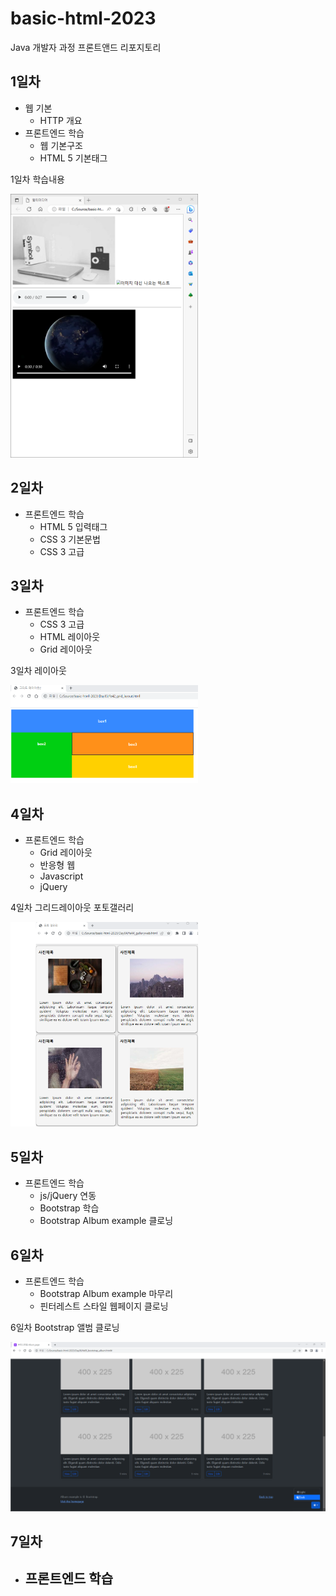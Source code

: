 # basic-html-2023
Java 개발자 과정 프론트앤드 리포지토리

## 1일차
- 웹 기본
    - HTTP 개요
- 프론트엔드 학습
    - 웹 기본구조
    - HTML 5 기본태그

1일차 학습내용
<!--![멀티미디어](https://raw.githubusercontent.com/LEEYEEJIN/basic-html-2023/main/image/day01.png)-->
<img src="https://raw.githubusercontent.com/LEEYEEJIN/basic-html-2023/main/image/day01.png" width="300">

## 2일차
- 프론트엔드 학습
    - HTML 5 입력태그
    - CSS 3 기본문법
    - CSS 3 고급

## 3일차
- 프론트엔드 학습
    - CSS 3 고급
    - HTML 레이아웃
    - Grid 레이아웃

3일차 레이아웃

<img src="https://raw.githubusercontent.com/LEEYEEJIN/basic-html-2023/main/image/layout.png" width="300">

## 4일차
- 프론트엔드 학습
    - Grid 레이아웃
    - 반응형 웹
    - Javascript
    - jQuery

4일차 그리드레이아웃 포토갤러리

<img src="https://raw.githubusercontent.com/LEEYEEJIN/basic-html-2023/main/image/gallery.png" width="300">

## 5일차
- 프론트엔드 학습
    - js/jQuery 연동
    - Bootstrap 학습
    - Bootstrap Album example 클로닝

## 6일차
- 프론트엔드 학습
    - Bootstrap Album example 마무리
    - 핀터레스트 스타일 웹페이지 클로닝

6일차 Bootstrap 앨범 클로닝

<img src="https://raw.githubusercontent.com/LEEYEEJIN/basic-html-2023/main/image/album_theme.png" width="700">


## 7일차
- 프론트엔드 학습
    - 
   